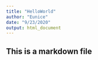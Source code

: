 ```yaml
---
title: "HelloWorld"
author: "Eunice"
date: "9/23/2020"
output: html_document
---
```

## This is a markdown file